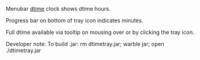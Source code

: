 Menubar [dtime](https://github.com/ofhippo/dtime) clock shows dtime hours.

Progress bar on bottom of tray icon indicates minutes.

Full dtime available via tooltip on mousing over or by clicking the tray icon.

Developer note: To build .jar: rm dtimetray.jar; warble jar; open ./dtimetray.jar
